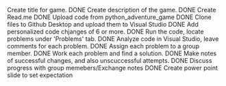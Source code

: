  Create title for game. DONE
 Create description of the game. DONE
 Create Read.me DONE
 Upload code from python_adventure_game DONE
 Clone files to Github Desktop and upload them to Visual Studio DONE
 Add personalized code chjanges of 6 or more. DONE
 Run the code, locate problems under 'Problems' tab. DONE
 Analyze code in Visual Studio, leave comments for each problem. DONE
 Assign each problem to a group member. DONE
 Work each problem and find a solution. DONE
 Make notes of successful changes, and also unscuccessful attempts. DONE
 Discuss progress with group memebers/Exchange notes DONE
 Create power point slide to set expectation 
